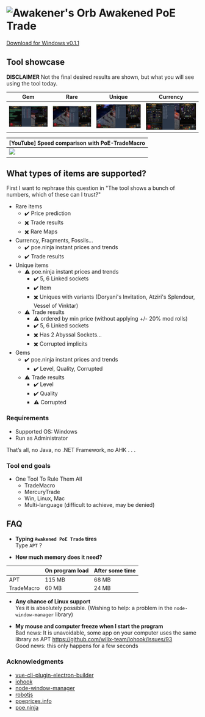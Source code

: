 # ![Awakener's Orb](https://web.poecdn.com/image/Art/2DItems/Currency/TransferOrb.png) Awakened PoE Trade

[Download for Windows v0.1.1](https://github.com/SnosMe/awakened-poe-trade/releases/download/v0.1.1/Awakened-PoE-Trade-Setup-0.1.1.exe)

## Tool showcase

**DISCLAIMER** Not the final desired results are shown, but what you will see using the tool today.

| Gem | Rare | Unique | Currency |
|-----|------|--------|----------|
| ![](./showcase/gem.png?raw=true) | ![](./showcase/rare.png?raw=true) | ![](./showcase/unique.png?raw=true) | ![](./showcase/currency.png?raw=true) |

| [YouTube] Speed comparison with PoE-TradeMacro |
|-----|
| [![](http://img.youtube.com/vi/PCohkEmWRT8/0.jpg)](http://www.youtube.com/watch?v=PCohkEmWRT8 "") |

## What types of items are supported?
First I want to rephrase this question in "The tool shows a bunch of numbers, which of these can I trust?"
- Rare items
  - :heavy_check_mark: Price prediction
  - :heavy_multiplication_x: Trade results
  - :heavy_multiplication_x: Rare Maps
- Currency, Fragments, Fossils...
  - :heavy_check_mark: poe.ninja instant prices and trends
  - :heavy_check_mark: Trade results
- Unique items
  - :warning: poe.ninja instant prices and trends
    - :heavy_check_mark: 5, 6 Linked sockets
    - :heavy_check_mark: Item
    - :heavy_multiplication_x: Uniques with variants (Doryani's Invitation, Atziri's Splendour, Vessel of Vinktar)
  - :warning: Trade results
    - :warning: ordered by min price (without applying +/- 20% mod rolls)
    - :heavy_check_mark: 5, 6 Linked sockets
    - :heavy_multiplication_x: Has 2 Abyssal Sockets...
    - :heavy_multiplication_x: Corrupted implicits
- Gems
  - :heavy_check_mark: poe.ninja instant prices and trends
    - :heavy_check_mark: Level, Quality, Corrupted
  - :warning: Trade results
    - :heavy_check_mark: Level
    - :heavy_check_mark: Quality
    - :warning: Corrupted

### Requirements
- Supported OS: Windows
- Run as Administrator

That’s all, no Java, no .NET Framework, no AHK . . .

### Tool end goals
- One Tool To Rule Them All
  - TradeMacro
  - MercuryTrade
  - Win, Linux, Mac
  - Multi-language (difficult to achieve, may be denied)

## FAQ

- **Typing `Awakened PoE Trade` tires**\
Type `APT` ?

- **How much memory does it need?**

|    | On program load | After some time |
|----|-----------------|-----------------|
| APT | 115 MB         | 68 MB |
| TradeMacro | 60 MB   | 24 MB |

- **Any chance of Linux support**\
Yes it is absolutely possible. (Wishing to help: a problem in the `node-window-manager` library)

- **My mouse and computer freeze when I start the program**\
Bad news: It is unavoidable, some app on your computer uses the same library as APT https://github.com/wilix-team/iohook/issues/93 \
Good news: this only happens for a few seconds


### Acknowledgments

- [vue-cli-plugin-electron-builder](https://github.com/nklayman/vue-cli-plugin-electron-builder)
- [iohook](https://github.com/wilix-team/iohook)
- [node-window-manager](https://github.com/sentialx/node-window-manager)
- [robotjs](https://github.com/octalmage/robotjs)
- [poeprices.info](https://www.poeprices.info/)
- [poe.ninja](https://poe.ninja/)
